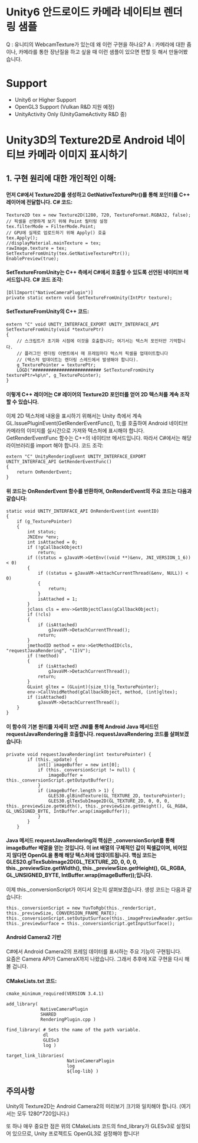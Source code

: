 # Unity6 안드로이드 카메라 네이티브 렌더링 샘플
Q : 유니티의 WebcamTexture가 있는데 왜 이런 구현을 하나요?
A : 카메라에 대한 줌이나, 카메라를 통한 장난질을 하고 싶을 때 이런 샘플이 있으면 편할 듯 해서 만들어봤습니다.

# Support
- Unity6 or Higher Support
- OpenGL3 Support (Vulkan R&D 지원 예정)
- UnityActivity Only (UnityGameActivity R&D 중)

# Unity3D의 Texture2D로 Android 네이티브 카메라 이미지 표시하기

## 1. 구현 원리에 대한 개인적인 이해:
#### 먼저 C#에서 Texture2D를 생성하고 GetNativeTexturePtr()를 통해 포인터를 C++ 레이어에 전달합니다. C# 코드:

```
Texture2D tex = new Texture2D(1280, 720, TextureFormat.RGBA32, false);
// 픽셀을 선명하게 보기 위해 Point 필터링 설정
tex.filterMode = FilterMode.Point;
// GPU에 실제로 업로드하기 위해 Apply() 호출
tex.Apply();
//displayMaterial.mainTexture = tex;
rawImage.texture = tex;
SetTextureFromUnity(tex.GetNativeTexturePtr());
EnablePreview(true);
```

#### SetTextureFromUnity는 C++ 측에서 C#에서 호출할 수 있도록 선언된 네이티브 메서드입니다. C# 코드 조각:

```
[DllImport("NativeCameraPlugin")]
private static extern void SetTextureFromUnity(IntPtr texture);
```

#### SetTextureFromUnity의 C++ 코드:

```
extern "C" void UNITY_INTERFACE_EXPORT UNITY_INTERFACE_API SetTextureFromUnity(void *texturePtr)
{
    // 스크립트가 초기화 시점에 이것을 호출합니다; 여기서는 텍스처 포인터만 기억합니다.
    // 플러그인 렌더링 이벤트에서 매 프레임마다 텍스처 픽셀을 업데이트합니다
    // (텍스처 업데이트는 렌더링 스레드에서 발생해야 합니다).
    g_TexturePointer = texturePtr;
    LOGD("########################## SetTextureFromUnity texturePtr=%p\n", g_TexturePointer);
}
```

#### 이렇게 C++ 레이어는 C# 레이어의 Texture2D 포인터를 얻어 2D 텍스처를 계속 조작할 수 있습니다.
이제 2D 텍스처에 내용을 표시하기 위해서는 Unity 측에서 계속 GL.IssuePluginEvent(GetRenderEventFunc(), 1);를 호출하여 Android 네이티브 카메라의 이미지를 실시간으로 가져와 텍스처에 표시해야 합니다.
GetRenderEventFunc 함수는 C++의 네이티브 메서드입니다. 따라서 C#에서는 해당 라이브러리를 import 해야 합니다. 코드 조각:

```
extern "C" UnityRenderingEvent UNITY_INTERFACE_EXPORT UNITY_INTERFACE_API GetRenderEventFunc()
{
    return OnRenderEvent;
}
```

#### 위 코드는 OnRenderEvent 함수를 반환하며, OnRenderEvent의 주요 코드는 다음과 같습니다:

```
static void UNITY_INTERFACE_API OnRenderEvent(int eventID)
{
    if (g_TexturePointer)
    {
        int status;
        JNIEnv *env;
        int isAttached = 0;
        if (!gCallbackObject)
            return;
        if ((status = gJavaVM->GetEnv((void **)&env, JNI_VERSION_1_6)) < 0)
        {
            if ((status = gJavaVM->AttachCurrentThread(&env, NULL)) < 0)
            {
                return;
            }
            isAttached = 1;
        }
        jclass cls = env->GetObjectClass(gCallbackObject);
        if (!cls)
        {
            if (isAttached)
                gJavaVM->DetachCurrentThread();
            return;
        }
        jmethodID method = env->GetMethodID(cls, "requestJavaRendering", "(I)V");
        if (!method)
        {
            if (isAttached)
                gJavaVM->DetachCurrentThread();
            return;
        }
        GLuint gltex = (GLuint)(size_t)(g_TexturePointer);
        env->CallVoidMethod(gCallbackObject, method, (int)gltex);
        if (isAttached)
            gJavaVM->DetachCurrentThread();
    }
}
```

#### 이 함수의 기본 원리를 자세히 보면 JNI를 통해 Android Java 메서드인 requestJavaRendering을 호출합니다. requestJavaRendering 코드를 살펴보겠습니다:

```
private void requestJavaRendering(int texturePointer) {
        if (this._update) {
            int[] imageBuffer = new int[0];
            if (this._conversionScript != null) {
                imageBuffer = this._conversionScript.getOutputBuffer();
            }
            if (imageBuffer.length > 1) {
                GLES30.glBindTexture(GL_TEXTURE_2D, texturePointer);
                GLES30.glTexSubImage2D(GL_TEXTURE_2D, 0, 0, 0, this._previewSize.getWidth(), this._previewSize.getHeight(), GL_RGBA, GL_UNSIGNED_BYTE, IntBuffer.wrap(imageBuffer));
            }
        }
    }
```

#### Java 메서드 requestJavaRendering의 핵심은 _conversionScript를 통해 imageBuffer 배열을 얻는 것입니다. 이 int 배열의 구체적인 값이 픽셀값이며, 비어있지 않다면 OpenGL을 통해 해당 텍스처에 업데이트됩니다. 핵심 코드는 GLES20.glTexSubImage2D(GL_TEXTURE_2D, 0, 0, 0, this._previewSize.getWidth(), this._previewSize.getHeight(), GL_RGBA, GL_UNSIGNED_BYTE, IntBuffer.wrap(imageBuffer));입니다.
이제 this._conversionScript가 어디서 오는지 살펴보겠습니다. 생성 코드는 다음과 같습니다:

```
this._conversionScript = new YuvToRgb(this._renderScript, this._previewSize, CONVERSION_FRAME_RATE);
this._conversionScript.setOutputSurface(this._imagePreviewReader.getSurface());
this._previewSurface = this._conversionScript.getInputSurface();
```

#### Android Camera2 기반
C#에서 Android Camera2의 프레임 데이터를 표시하는 주요 기능이 구현됩니다.   
요즘은 Camera API가 CameraX까지 나왔습니다. 그래서 추후에 X로 구현을 다시 해볼 겁니다.
#### CMakeLists.txt 코드:

```
cmake_minimum_required(VERSION 3.4.1)

add_library( 
             NativeCameraPlugin
             SHARED
             RenderingPlugin.cpp )

find_library( # Sets the name of the path variable.
              dl
              GLESv3
              log )

target_link_libraries(
                       NativeCameraPlugin
                       log
                       ${log-lib} )
```

## 주의사항
Unity의 Texture2D는 Android Camera2의 미리보기 크기와 일치해야 합니다. (여기서는 모두 1280*720입니다.)  

또 하나 매우 중요한 점은 위의 CMakeLists 코드의 find_library가 GLESv3로 설정되어 있으므로, Unity 프로젝트도 OpenGL3로 설정해야 합니다!